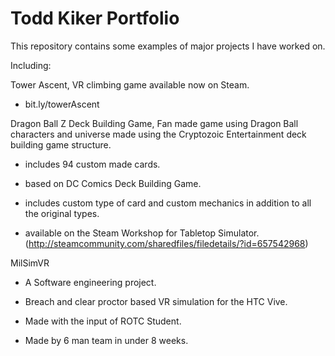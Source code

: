 # Todd Kiker Portfolio
This repository contains some examples of major projects I have worked on.

Including:

Tower Ascent, VR climbing game available now on Steam.
  - bit.ly/towerAscent
  

Dragon Ball Z Deck Building Game, Fan made game using Dragon Ball characters and universe made using the Cryptozoic Entertainment deck building game structure.

  - includes 94 custom made cards.
  
  - based on DC Comics Deck Building Game.
  
  - includes custom type of card and custom mechanics in addition to all the original types.
  
  - available on the Steam Workshop for Tabletop Simulator. (http://steamcommunity.com/sharedfiles/filedetails/?id=657542968)


MilSimVR
  - A Software engineering project.
  
  - Breach and clear proctor based VR simulation for the HTC Vive.
  
  - Made with the input of ROTC Student.
  
  - Made by 6 man team in under 8 weeks.
